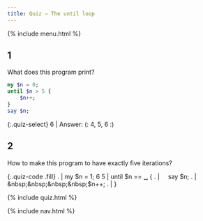 ```yaml
---
title: Quiz — The until loop
---
```


{% include menu.html %}

## 1

What does this program print?

```raku
my $n = 0;
until $n > 5 {
    $n++;
}
say $n;
```

{:.quiz-select}
6 | Answer: (: 4, 5, 6 :)

## 2

How to make this program to have exactly five iterations?

{:.quiz-code .fill}
. | my $n = 1;
6 5 | until $n == ␣ {
. | &nbsp;&nbsp;&nbsp;&nbsp;say $n;
. | &nbsp;&nbsp;&nbsp;&nbsp;$n++;
. | }

{% include quiz.html %}

{% include nav.html %}
